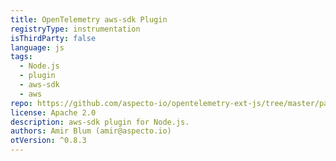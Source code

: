 ```yaml
---
title: OpenTelemetry aws-sdk Plugin
registryType: instrumentation
isThirdParty: false
language: js
tags:
  - Node.js
  - plugin
  - aws-sdk
  - aws
repo: https://github.com/aspecto-io/opentelemetry-ext-js/tree/master/packages/plugin-aws-sdk
license: Apache 2.0
description: aws-sdk plugin for Node.js.
authors: Amir Blum (amir@aspecto.io)
otVersion: ^0.8.3
---
```

